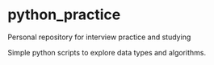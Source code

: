 # python_practice
Personal repository for interview practice and studying

Simple python scripts to explore data types and algorithms.
